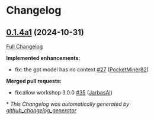 # Changelog

## [0.1.4a1](https://github.com/OpenVoiceOS/skill-ovos-fallback-chatgpt/tree/0.1.4a1) (2024-10-31)

[Full Changelog](https://github.com/OpenVoiceOS/skill-ovos-fallback-chatgpt/compare/0.1.3...0.1.4a1)

**Implemented enhancements:**

- fix: the gpt model has no context [\#27](https://github.com/OpenVoiceOS/skill-ovos-fallback-chatgpt/pull/27) ([PocketMiner82](https://github.com/PocketMiner82))

**Merged pull requests:**

- fix:allow workshop 3.0.0 [\#35](https://github.com/OpenVoiceOS/skill-ovos-fallback-chatgpt/pull/35) ([JarbasAl](https://github.com/JarbasAl))



\* *This Changelog was automatically generated by [github_changelog_generator](https://github.com/github-changelog-generator/github-changelog-generator)*
